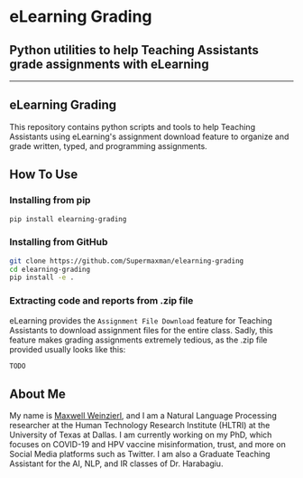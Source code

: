 
# eLearning Grading
## Python utilities to help Teaching Assistants grade assignments with eLearning

______________________________________________________________________

## eLearning Grading

This repository contains python scripts and tools to help Teaching Assistants
using eLearning's assignment download feature to organize and grade written, typed, and programming assignments.

## How To Use
### Installing from pip
```bash
pip install elearning-grading
```

### Installing from GitHub
```bash
git clone https://github.com/Supermaxman/elearning-grading
cd elearning-grading
pip install -e .
```

### Extracting code and reports from .zip file
eLearning provides the `Assignment File Download` feature for Teaching Assistants to download assignment files 
for the entire class. 
Sadly, this feature makes grading assignments extremely tedious, 
as the .zip file provided usually looks like this:
```bash
TODO
```

## About Me
My name is [Maxwell Weinzierl](https://personal.utdallas.edu/~maxwell.weinzierl/), and I am a
Natural Language Processing researcher at the Human Technology Research Institute (HLTRI) at the
University of Texas at Dallas. I am currently working on my PhD, which focuses on COVID-19 and
HPV vaccine misinformation, trust, and more on Social Media platforms such as Twitter. I am 
also a Graduate Teaching Assistant for the AI, NLP, and IR classes of Dr. Harabagiu.
